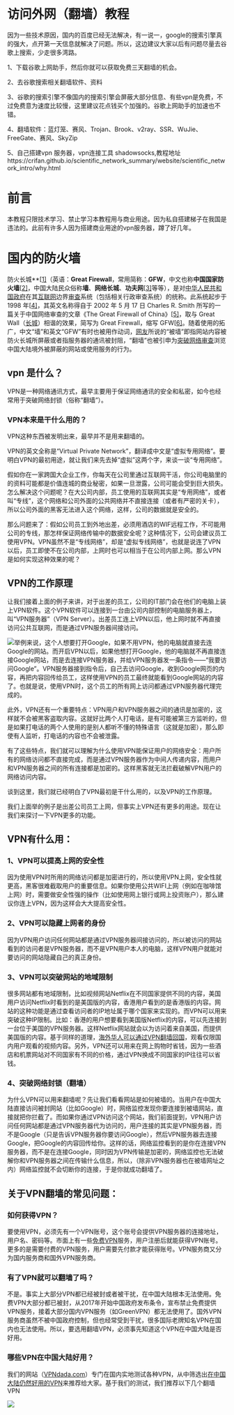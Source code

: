 # 访问外网（翻墙）教程

因为一些技术原因，国内的百度已经无法解决，有一说一，google的搜索引擎真的强大，点开第一天信息就解决了问题。所以，这边建议大家以后有问题尽量去谷歌上搜索，少走很多湾路。

1、下载谷歌上网助手，然后你就可以获取免费三天翻墙的机会。

2、去谷歌搜索相关翻墙软件、资料

3、谷歌的搜索引擎不像国内的搜索引擎会屏蔽大部分信息、有些vpn是免费，不过免费意为速度比较慢，这里建议花点钱买个加强的。谷歌上网助手的加速也不错。

4、翻墙软件：蓝灯笼、赛风、Trojan、Brook、v2ray、SSR、WuJie、FreeGate、赛风、SkyZip

5、自己搭建vpn 服务器，vpn连接工具 shadowsocks,教程地址https://crifan.github.io/scientific_network_summary/website/scientific_network_intro/why.html

# 前言

本教程只限技术学习、禁止学习本教程用与商业用途。因为私自搭建梯子在我国是违法的。此前有许多人因为搭建商业用途的vpn服务器，蹲了好几年。

# 国内的防火墙

防火长城**[[1\]](https://zh.wikipedia.org/wiki/防火长城#cite_note-1)（英语：**Great Firewall**，常用简称：**GFW**，中文也称**中国国家防火墙**[[2\]](https://zh.wikipedia.org/wiki/防火长城#cite_note-fbx-2)，中国大陆民众俗称**墙**、**网络长城**、**功夫网**[[3\]](https://zh.wikipedia.org/wiki/防火长城#cite_note-3)等等），是对[中华人民共和国政府](https://zh.wikipedia.org/wiki/中华人民共和国政府)在其[互联网](https://zh.wikipedia.org/wiki/互联网)边界[审查](https://zh.wikipedia.org/wiki/互联网审查)系统（包括相关行政审查系统）的统称。此系统起步于 1998 年[[4\]](https://zh.wikipedia.org/wiki/防火长城#cite_note-globaltimes-4)，其英文名称得自于 2002 年 5 月 17 日 Charles R. Smith 所写的一篇关于中国网络审查的文章《The Great Firewall of China》[[5\]](https://zh.wikipedia.org/wiki/防火长城#cite_note-The_Great_Firewall_of_China-5)，取与 Great Wall（[长城](https://zh.wikipedia.org/wiki/长城)）相谐的效果，简写为 Great Firewall，缩写 GFW[[6\]](https://zh.wikipedia.org/wiki/防火长城#cite_note-6)。随着使用的拓广，中文“墙”和英文“GFW”有时也被用作动词，[网友](https://zh.wikipedia.org/wiki/網友)所说的“被墙”即指网站内容被防火长城所屏蔽或者指服务器的通讯被封阻，“翻墙”也被引申为[突破网络审查](https://zh.wikipedia.org/wiki/突破网络审查)浏览中国大陆境外被屏蔽的网站或使用服务的行为。

## vpn 是什么？

VPN是一种网络通讯方式，最早主要用于保证网络通讯的安全和私密，如今也经常用于突破网络封锁（俗称“翻墙”）。

### VPN本来是干什么用的？

VPN这种东西被发明出来，最早并不是用来翻墙的。

VPN的英文全称是“Virtual Private Network”，翻译成中文是“虚拟专用网络”。要明白VPN的最初用途，就让我们来先去掉“虚拟”这两个字，来谈一谈“专用网络”。

假如你在一家跨国大企业工作，你每天在公司里通过互联网干活，你公司电脑里的的资料可能都是价值连城的商业秘密，如果一旦泄露，公司可能会受到巨大损失。怎么解决这个问题呢？在大公司内部，员工使用的互联网其实是“专用网络”，或者叫“专线”，这个网络和公司外面的公共网络并不直接连接（或者有严密的关卡），所以公司外面的黑客无法进入这个网络，这样，公司的数据就是安全的。

那么问题来了：假如公司员工到外地出差，必须用酒店的WIF远程工作，不可能用公司的专线，那怎样保证网络传输中的数据安全呢？这种情况下，公司会建议员工使用VPN。VPN虽然不是“专线网络”，却是“虚拟专线网络”，也就是说连了VPN以后，员工即使不在公司内部，上网时也可以相当于在公司内部上网。那么VPN是如何实现这种效果的呢？



## VPN的工作原理

让我们接着上面的例子来讲，对于出差的员工，公司的IT部门会在他们的电脑上装上VPN软件。这个VPN软件可以连接到一台由公司内部控制的电脑服务器上，叫“VPN服务器”（VPN Server）。出差员工连上VPN以后，他上网时就不再直接访问公共互联网，而是通过VPN服务器间接访问。

![](/home/yqf/图片/屏幕截图_2.png)举例来说，这个人想要打开Google，如果不用VPN，他的电脑就直接去连Google的网站。而开启VPN以后，如果他想打开Google，他的电脑就不再直接连接Google网站，而是去连接VPN服务器，并给VPN服务器发一条指令——“我要访问Google”。VPN服务器接到指令后，自己去访问Google，收到Google网页的内容，再把内容回传给员工，这样使用VPN的员工最终就能看到Google网站的内容了。也就是说，使用VPN时，这个员工的所有网上访问都通过VPN服务器代理完成的。

此外，VPN还有一个重要特点：VPN用户和VPN服务器之间的通讯是加密的，这样就不会被黑客盗取内容。这就好比两个人打电话，是有可能被第三方监听的，但是如果打电话的两个人使用的是别人都听不懂的特殊语言（这就是加密），那么即使有人监听，打电话的内容也不会被泄露。

有了这些特点，我们就可以理解为什么使用VPN能保证用户的网络安全：用户所有的网络访问都不直接完成，而是通过VPN服务器作为中间人传递内容，而用户和VPN服务器之间的所有连接都是加密的。这样黑客就无法拦截破解VPN用户的网络访问内容。

谈到这里，我们就已经明白了VPN最初是干什么用的，以及VPN的工作原理。

我们上面举的例子是出差公司员工上网，但事实上VPN还有更多的用途。现在让我们来探讨一下VPN更多的功能。

## VPN有什么用：

### 1、VPN可以提高上网的安全性

因为使用VPN时所用的网络访问都是加密进行的，所以使用VPN上网，安全性就更高，黑客很难截取用户的重要信息。如果你使用公共WIFI上网（例如在咖啡馆上网）时，需要做安全性强的操作（比如使用网上银行或网上投资账户），那么建议你连上VPN，因为这样会大大提高安全性。

### 2、VPN可以隐藏上网者的身份

因为VPN用户访问任何网站都是通过VPN服务器间接访问的，所以被访问的网站看到的访问者是VPN服务器，而不是VPN用户本人的电脑，这样VPN用户就能对要访问的网站隐藏自己的真正身份。

### 3、VPN可以突破网站的地域限制

很多网站都有地域限制，比如视频网站Netflix在不同国家提供不同的内容，美国用户访问Netflix时看到的是美国版的内容，香港用户看到的是香港版的内容。网站的这种功能是通过查看访问者的IP地址属于哪个国家来实现的。而VPN可以用来突破这种IP限制。比如：香港的用户想要看到美国版Netflix的内容，可以先连接到一台位于美国的VPN服务器。这样Netflix网站就会以为访问着来自美国，而提供美国版的内容。基于同样的道理，[海外华人可以通过VPN翻墙回国](https://www.vpndada.com/vpn-into-china-cn/)，观看仅限国内用户观看的视频内容。另外，VPN还可以用来在网上购物时省钱，因为一些酒店和机票网站对不同国家有不同的价格，通过VPN换成不同国家的IP往往可以省钱。

### 4、突破网络封锁（翻墙）

为什么VPN可以用来翻墙呢？先让我们看看网站是如何被墙的。当用户在中国大陆直接访问被封网站（比如Google）时，网络监控发现你要连接到被墙网站，直接就把你拦截了。而如果你通过VPN访问这个网站，我们前面提到，VPN用户访问任何网站都是通过VPN服务器代为访问的，用户连接的其实是VPN服务器，而不是Google（只是告诉VPN服务器你要访问Google），然后VPN服务器去连接Google，把Google的内容回传给你。这样的话，网络监控看到的是你在连接VPN服务器，而不是在连接Google，同时因为VPN传输是加密的，网络监控也无法破解你和VPN服务器之间在传输什么信息，所以，（除非VPN服务器也在被墙网址之内）网络监控就不会切断你的连接，于是你就成功翻墙了。

## 关于VPN翻墙的常见问题：

### 如何获得VPN？

要使用VPN，必须先有一个VPN账号，这个账号会提供VPN服务器的连接地址，用户名、密码等。市面上有一些[免费VPN](https://www.vpndada.com/vpn-free-trial-cn/)服务，用户注册后就能获得VPN账号。更多的是需要付费的VPN服务，用户需要先付款才能获得账号。VPN服务商又分为国内服务商和国外VPN服务商。

### 有了VPN就可以翻墙了吗？

不是。事实上大部分VPN都已经被封或者被干扰，在中国大陆根本无法使用。免费VPN大部分都已被封，从2017年开始中国政府发布条令，宣布禁止免费提供VPN服务，接着大部分国内VPN服务（如GreenVPN）都无法使用了。国外VPN服务商虽然不被中国政府控制，但也经常受到干扰，很多国际老牌知名VPN在国内也无法使用。所以，要选用翻墙VPN，必须事先知道这个VPN在中国大陆是否好用。

### 哪些VPN在中国大陆好用？

我们的网站（[VPNdada.com](https://www.vpndada.com/)）专门在国内实地测试各种VPN，从中筛选出[在中国大陆仍然好用的VPN](https://www.vpndada.com/best-vpns-for-china-cn/)来推荐给大家。基于我们的测试，我们推荐以下几个翻墙VPN

![](/home/yqf/图片/屏幕截图_3.png)